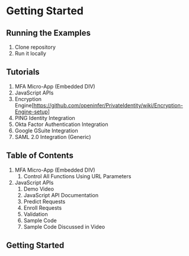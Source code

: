 # Getting Started

## Running the Examples
1. Clone repository 
1. Run it locally 

## Tutorials
1. MFA Micro-App (Embedded DIV)
1. JavaScript APIs
1. Encryption Engine[https://github.com/openinfer/PrivateIdentity/wiki/Encryption-Engine-setup]
1. PING Identity Integration 
1. Okta Factor Authentication Integration 
1. Google GSuite Integration 
1. SAML 2.0 Integration (Generic) 

## Table of Contents
1. MFA Micro-App (Embedded DIV)
   1. Control All Functions Using URL Parameters
1. JavaScript APIs
   1. Demo Video
   1. JavaScript API Documentation
   1. Predict Requests
   1. Enroll Requests
   1. Validation
   1. Sample Code
   1. Sample Code Discussed in Video 

## Getting Started


